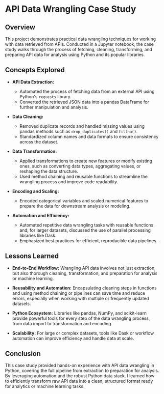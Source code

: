 # API Data Wrangling Case Study

## Overview

This project demonstrates practical data wrangling techniques for working with data retrieved from APIs. Conducted in a Jupyter notebook, the case study walks through the process of fetching, cleaning, transforming, and preparing API data for analysis using Python and its popular libraries.

## Concepts Explored

* **API Data Extraction:**

  * Automated the process of fetching data from an external API using Python's `requests` library.
  * Converted the retrieved JSON data into a pandas DataFrame for further manipulation and analysis.

* **Data Cleaning:**

  * Removed duplicate records and handled missing values using pandas methods such as `drop_duplicates()` and `fillna()`.
  * Standardized column names and data formats to ensure consistency across the dataset.

* **Data Transformation:**

  * Applied transformations to create new features or modify existing ones, such as converting data types, aggregating values, or reshaping the data structure.
  * Used method chaining and reusable functions to streamline the wrangling process and improve code readability.

* **Encoding and Scaling:**

  * Encoded categorical variables and scaled numerical features to prepare the data for downstream analysis or modeling.

* **Automation and Efficiency:**

  * Automated repetitive data wrangling tasks with reusable functions and, for larger datasets, discussed the use of parallel processing libraries like Dask.
  * Emphasized best practices for efficient, reproducible data pipelines.

## Lessons Learned

* **End-to-End Workflow:**
  Wrangling API data involves not just extraction, but also thorough cleaning, transformation, and preparation for analysis or machine learning.

* **Reusability and Automation:**
  Encapsulating cleaning steps in functions and using method chaining or pipelines can save time and reduce errors, especially when working with multiple or frequently updated datasets.

* **Python Ecosystem:**
  Libraries like pandas, NumPy, and scikit-learn provide powerful tools for every step of the data wrangling process, from data import to transformation and encoding.

* **Scalability:**
  For large or complex datasets, tools like Dask or workflow automation can improve efficiency and handle data at scale.

## Conclusion

This case study provided hands-on experience with API data wrangling in Python, covering the full pipeline from extraction to preparation for analysis. By leveraging automation and the robust Python data stack, I learned how to efficiently transform raw API data into a clean, structured format ready for analytics or machine learning tasks.
